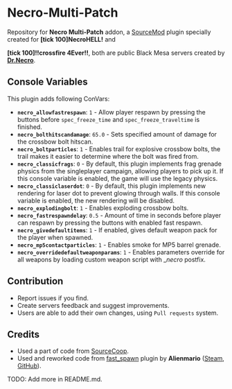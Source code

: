 # Necro-Multi-Patch
Repository for __Necro Multi-Patch__ addon, a [SourceMod](https://github.com/alliedmodders/sourcemod) plugin specially created for __[tick 100]NecroHELL!__ and 

__[tick 100]!!crossfire 4Ever!!__, both are public Black Mesa servers created by __[Dr.Necro](https://steamcommunity.com/profiles/76561198071553465/)__.

## Console Variables
This plugin adds following ConVars:


* **`necro_allowfastrespawn`**: `1` - Allow player respawn by pressing the buttons before `spec_freeze_time` and `spec_freeze_traveltime` is finished.
* **`necro_bolthitscandamage`**: `65.0` - Sets specified amount of damage for the crossbow bolt hitscan.
* **`necro_boltparticles`**: `1` - Enables trail for explosive crossbow bolts, the trail makes it easier to determine where the bolt was fired from.
* **`necro_classicfrags`**: `0` - By default, this plugin implements frag grenade physics from the singleplayer campaign, allowing players to pick up it. If this console variable is enabled, the game will use the legacy physics.
* **`necro_classiclaserdot`**: `0` - By default, this plugin implements new rendering for laser dot to prevent glowing through walls. If this console variable is enabled, the new rendering will be disabled.
* **`necro_explodingbolt`**: `1` - Enables exploding crossbow bolts.
* **`necro_fastrespawndelay`**: `0.5` - Amount of time in seconds before player can respawn by pressing the buttons with enabled fast respawn.
* **`necro_givedefaultitems`**: `1` - If enabled, gives default weapon pack for the player when spawned.
* **`necro_mp5contactparticles`**: `1` - Enables smoke for MP5 barrel grenade.
* **`necro_overridedefaultweaponparams`**: `1` - Enables parameters override for all weapons by loading custom weapon script with __necro_ postfix.

## Contribution

- Report issues if you find.
- Create servers feedback and suggest improvements.
- Users are able to add their own changes, using `Pull requests` system.

## Credits

- Used a part of code from [SourceCoop](https://github.com/ampreeT/SourceCoop).
- Used and reworked code from [fast_spawn](https://forums.alliedmods.net/showthread.php?p=2362850) plugin by __Alienmario__ ([Steam](https://steamcommunity.com/id/4oM0/), [GitHub](https://github.com/Alienmario)).
  
TODO: Add more in README.md.
